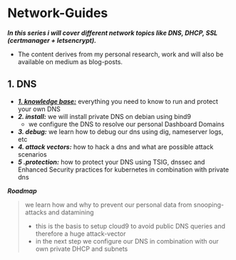# Network-Guides
***In this series i will cover different network topics like DNS, DHCP, SSL (certmanager + letsencrypt).*** 
- The content derives from my personal research, work and will also be available on medium as blog-posts.

## 1. DNS 
 - [***1. knowledge base:***](https://ji-podhead.github.io/Network-Guides//Knowledge%20Base) everything you need to know to run and protect your own DNS
 - ***2. install:*** we will install private DNS on debian using bind9
   - we configure the DNS to resolve our personal Dashboard Domains
 - ***3. debug:*** we learn how to debug our dns using dig, nameserver logs, etc 
 - ***4. attack vectors:*** how to hack a dns and what are  possible attack scenarios 
 - ***5 .protection:*** how to protect your DNS using TSIG, dnssec and Enhanced Security practices for kubernetes in combination with private dns

***Roadmap***
> we learn how and why to prevent our personal data from snooping-attacks and datamining
> - this is the basis to setup cloud9 to avoid public DNS queries and therefore a huge attack-vector
> - in the next step we configure our DNS in combination with our own private DHCP and subnets
